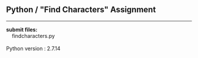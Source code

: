## Python / "Find Characters" Assignment

----

**submit files:**<br />
&nbsp;&nbsp;&nbsp;&nbsp;findcharacters.py<br />
<br />
Python version : 2.7.14<br />
<br />